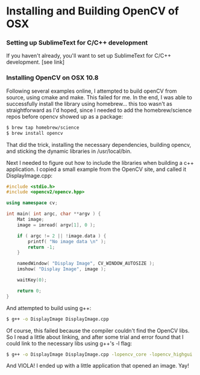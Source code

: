 # Installing and Building OpenCV of OSX

### Setting up SublimeText for C/C++ development

If you haven't already, you'll want to set up SublimeText for C/C++ development.  [see link]

### Installing OpenCV on OSX 10.8

Following several examples online, I attempted to build openCV from source, using cmake and make.  This failed for me.  In the end, I was able to successfully install the library using homebrew... this too wasn't as straightforward as I'd hoped, since I needed to add the homebrew/science repos before opencv showed up as a package:

```bash
$ brew tap homebrew/science
$ brew install opencv
```

That did the trick, installing the necessary dependencies, building opencv, and sticking the dynamic libraries in /usr/local/bin.

Next I needed to figure out how to include the libraries when building a c++ application.  I copied a small example from the OpenCV site, and called it DisplayImage.cpp:

```c++
#include <stdio.h>
#include <opencv2/opencv.hpp>

using namespace cv;

int main( int argc, char **argv ) {
    Mat image;
    image = imread( argv[1], 0 );

    if ( argc != 2 || !image.data ) {
        printf( "No image data \n" );
        return -1;
    }

    namedWindow( "Display Image", CV_WINDOW_AUTOSIZE );
    imshow( "Display Image", image );

    waitKey(0);

    return 0;
}
```

And attempted to build using g++:

```bash
$ g++ -o DisplayImage DisplayImage.cpp
```

Of course, this failed because the compiler couldn't find the OpenCV libs.  So I read a little about linking, and after some trial and error found that I could link to the necessary libs using g++'s -l flag:

```bash
$ g++ -o DisplayImage DisplayImage.cpp -lopencv_core -lopencv_highgui
```

And VIOLA!  I ended up with a little application that opened an image.  Yay!